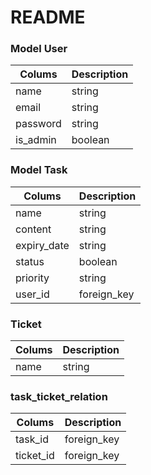 # README

### Model User

| Colums   | Description |
| -------- | ----------- |
| name     | string      |
| email    | string      |
| password | string      |
| is_admin | boolean     |

### Model Task

| Colums      | Description |
| ----------- | ----------- |
| name        | string      |
| content     | string      |
| expiry_date | string      |
| status      | boolean     |
| priority    | string      |
| user_id     | foreign_key |

### Ticket

| Colums | Description |
| ------ | ----------- |
| name   | string      |

### task_ticket_relation

| Colums    | Description |
| --------- | ----------- |
| task_id   | foreign_key |
| ticket_id | foreign_key |